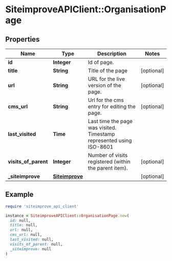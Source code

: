 # SiteimproveAPIClient::OrganisationPage

## Properties

| Name | Type | Description | Notes |
| ---- | ---- | ----------- | ----- |
| **id** | **Integer** | Id of page. |  |
| **title** | **String** | Title of the page | [optional] |
| **url** | **String** | URL for the live version of the page. | [optional] |
| **cms_url** | **String** | Url for the cms entry for editing the page. | [optional] |
| **last_visited** | **Time** | Last time the page was visited. Timestamp represented using ISO-8601 |  |
| **visits_of_parent** | **Integer** | Number of visits registered (within the parent item). | [optional] |
| **_siteimprove** | [**Siteimprove**](Siteimprove.md) |  | [optional] |

## Example

```ruby
require 'siteimprove_api_client'

instance = SiteimproveAPIClient::OrganisationPage.new(
  id: null,
  title: null,
  url: null,
  cms_url: null,
  last_visited: null,
  visits_of_parent: null,
  _siteimprove: null
)
```

